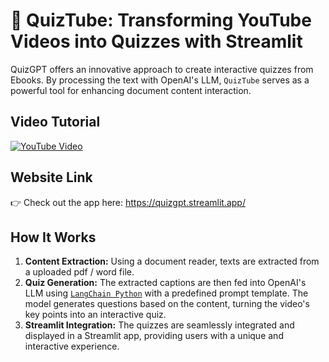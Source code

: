 # 🧠 QuizTube: Transforming YouTube Videos into Quizzes with Streamlit

QuizGPT offers an innovative approach to create interactive quizzes from Ebooks. By processing the text with OpenAI's LLM, `QuizTube` serves as a powerful tool for enhancing document content interaction.

## Video Tutorial
[![YouTube Video](https://img.youtube.com/vi/xCsAbe5MVLc/0.jpg)](https://youtu.be/xCsAbe5MVLc)

## Website Link
👉 Check out the app here: https://quizgpt.streamlit.app/

## How It Works

1. **Content Extraction:** Using a document reader, texts are extracted from a uploaded pdf / word file.
2. **Quiz Generation:** The extracted captions are then fed into OpenAI's LLM using [`LangChain Python`](https://python.langchain.com/) with a predefined prompt template. The model generates questions based on the content, turning the video's key points into an interactive quiz.
3. **Streamlit Integration:** The quizzes are seamlessly integrated and displayed in a Streamlit app, providing users with a unique and interactive experience.

